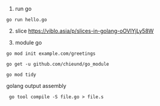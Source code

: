 1. run go
```
go run hello.go
```

2. slice
https://viblo.asia/p/slices-in-golang-oOVlYjLy58W

3. module go
```
go mod init example.com/greetings
```

```
go get -u github.com/chieund/go_module
```

```
go mod tidy
```

golang output assembly
```
 go tool compile -S file.go > file.s
```
